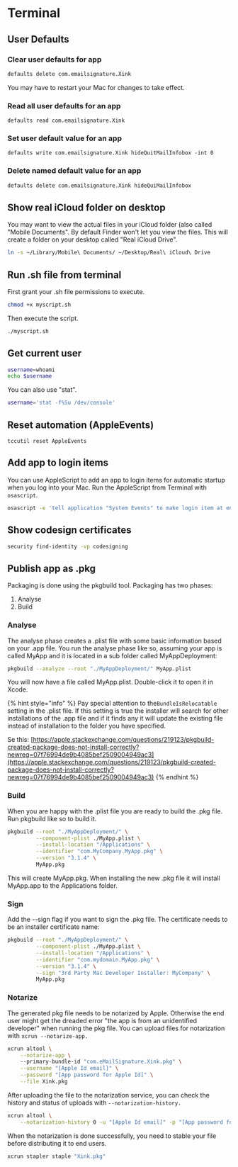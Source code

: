 # Terminal

## User Defaults

### Clear user defaults for app

```bash
defaults delete com.emailsignature.Xink
```

You may have to restart your Mac for changes to take effect.

### Read all user defaults for an app

```text
defaults read com.emailsignature.Xink
```

### Set user default value for an app

```text
defaults write com.emailsignature.Xink hideQuitMailInfobox -int 0
```

### Delete named default value for an app

```bash
defaults delete com.emailsignature.Xink hideQuiMailInfobox
```

## Show real iCloud folder on desktop

You may want to view the actual files in your iCloud folder \(also called "Mobile Documents". By default Finder won't let you view the files.  This will create a folder on your desktop called "Real iCloud Drive".

```bash
ln -s ~/Library/Mobile\ Documents/ ~/Desktop/Real\ iCloud\ Drive
```

## Run .sh file from terminal

First grant your .sh file permissions to execute.

```bash
chmod +x myscript.sh
```

Then execute the script.

```bash
./myscript.sh
```

## Get current user

```bash
username=whoami
echo $username
```

You can also use "stat".

```bash
username='stat -f%Su /dev/console'
```

## Reset automation \(AppleEvents\)

```text
tccutil reset AppleEvents
```

## Add app to login items

You can use AppleScript to add an app to login items for automatic startup when you log into your Mac.  Run the AppleScript from Terminal with `osascript`.

```bash
osascript -e 'tell application "System Events" to make login item at end with properties {name:"Xink", path:"/Applications/Xink.app", hidden:false}'
```

## Show codesign certificates

```bash
security find-identity -vp codesigning
```

## Publish app as .pkg

Packaging is done using the pkgbuild tool.  Packaging has two phases:

1. Analyse
2. Build

### Analyse

The analyse phase creates a .plist file with some basic information based on your .app file.  You run the analyse phase like so, assuming your app is called MyApp and it is located in a sub folder called MyAppDeployment:

```bash
pkgbuild --analyze --root "./MyAppDeployment/" MyApp.plist
```

You will now have a file called MyApp.plist.  Double-click it to open it in Xcode.

{% hint style="info" %}
Pay special attention to the`BundleIsRelocatable` setting in the .plist file.  If this setting is true the installer will search for other installations of the .app file and if it finds any it will update the existing file instead of installation to the folder you have specified.

Se this: [https://apple.stackexchange.com/questions/219123/pkgbuild-created-package-does-not-install-correctly?newreg=07f76994de9b4085bef2509004949ac3](https://apple.stackexchange.com/questions/219123/pkgbuild-created-package-does-not-install-correctly?newreg=07f76994de9b4085bef2509004949ac3)
{% endhint %}

### Build

When you are happy with the .plist file you are ready to build the .pkg file.  Run pkgbuild like so to build it.

```bash
pkgbuild --root "./MyAppDeployment/" \
         --component-plist ./MyApp.plist \
         --install-location "/Applications" \
         --identifier "com.MyCompany.MyApp.pkg" \
         --version "3.1.4" \
         MyApp.pkg

```

This will create MyApp.pkg.  When installing the new .pkg file it will install MyApp.app to the Applications folder.

### Sign

Add the --sign flag if you want to sign the .pkg file.  The certificate needs to be an installer certificate name:

```bash
pkgbuild --root "./MyAppDeployment/" \
         --component-plist ./MyApp.plist \
         --install-location "/Applications" \
         --identifier "com.mydomain.MyApp.pkg" \
         --version "3.1.4" \
         --sign "3rd Party Mac Developer Installer: MyCompany" \
         MyApp.pkg
```

### Notarize

The generated pkg file needs to be notarized by Apple.  Otherwise the end user might get the dreaded error "the app is from an unidentified developer" when running the pkg file.  You can upload files for notarization with `xcrun --notarize-app.`

```bash
xcrun altool \
    --notarize-app \  
    --primary-bundle-id "com.eMailSignature.Xink.pkg" \
    --username "[Apple Id email]" \
    --password "[App password for Apple Id]" \
    --file Xink.pkg
```

After uploading the file to the notarization service, you can check the history and status of uploads with `--notarization-history.`

```bash
xcrun altool \
    --notarization-history 0 -u "[Apple Id email]" -p "[App password for Apple Id]"
```

When the notarization is done successfully, you need to stable your file before distributing it to end users.

```bash
xcrun stapler staple "Xink.pkg"
```








